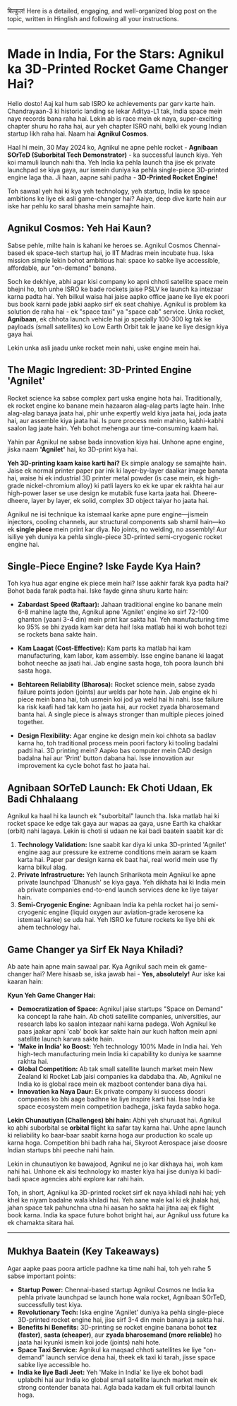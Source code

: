 बिल्कुल! Here is a detailed, engaging, and well-organized blog post on the topic, written in Hinglish and following all your instructions.

***

# Made in India, For the Stars: Agnikul ka 3D-Printed Rocket Game Changer Hai?

Hello dosto! Aaj kal hum sab ISRO ke achievements par garv karte hain. Chandrayaan-3 ki historic landing se lekar Aditya-L1 tak, India space mein naye records bana raha hai. Lekin ab is race mein ek naya, super-exciting chapter shuru ho raha hai, aur yeh chapter ISRO nahi, balki ek young Indian startup likh raha hai. Naam hai **Agnikul Cosmos**.

Haal hi mein, 30 May 2024 ko, Agnikul ne apne pehle rocket - **Agnibaan SOrTeD (Suborbital Tech Demonstrator)** - ka successful launch kiya. Yeh koi mamuli launch nahi tha. Yeh India ka pehla launch tha jise ek private launchpad se kiya gaya, aur ismein duniya ka pehla single-piece 3D-printed engine laga tha. Ji haan, aapne sahi padha - **3D-Printed Rocket Engine!**

Toh sawaal yeh hai ki kya yeh technology, yeh startup, India ke space ambitions ke liye ek asli game-changer hai? Aaiye, deep dive karte hain aur iske har pehlu ko saral bhasha mein samajhte hain.

## Agnikul Cosmos: Yeh Hai Kaun?

Sabse pehle, milte hain is kahani ke heroes se. Agnikul Cosmos Chennai-based ek space-tech startup hai, jo IIT Madras mein incubate hua. Iska mission simple lekin bohot ambitious hai: space ko sabke liye accessible, affordable, aur "on-demand" banana.

Soch ke dekhiye, abhi agar kisi company ko apni chhoti satellite space mein bhejni ho, toh unhe ISRO ke bade rockets jaise PSLV ke launch ka intezaar karna padta hai. Yeh bilkul waisa hai jaise aapko office jaane ke liye ek poori bus book karni pade jabki aapko sirf ek seat chahiye. Agnikul is problem ka solution de raha hai - ek "space taxi" ya "space cab" service. Unka rocket, **Agnibaan**, ek chhota launch vehicle hai jo specially 100-300 kg tak ke payloads (small satellites) ko Low Earth Orbit tak le jaane ke liye design kiya gaya hai.

Lekin unka asli jaadu unke rocket mein nahi, uske engine mein hai.

## The Magic Ingredient: 3D-Printed Engine 'Agnilet'

Rocket science ka sabse complex part uska engine hota hai. Traditionally, ek rocket engine ko banane mein hazaaron alag-alag parts lagte hain. Inhe alag-alag banaya jaata hai, phir unhe expertly weld kiya jaata hai, joda jaata hai, aur assemble kiya jaata hai. Is pure process mein mahino, kabhi-kabhi saalon lag jaate hain. Yeh bohot mehenga aur time-consuming kaam hai.

Yahin par Agnikul ne sabse bada innovation kiya hai. Unhone apne engine, jiska naam **'Agnilet'** hai, ko 3D-print kiya hai.

**Yeh 3D-printing kaam kaise karti hai?**
Ek simple analogy se samajhte hain. Jaise ek normal printer paper par ink ki layer-by-layer daalkar image banata hai, waise hi ek industrial 3D printer metal powder (is case mein, ek high-grade nickel-chromium alloy) ki patli layers ko ek ke upar ek rakhta hai aur high-power laser se use design ke mutabik fuse karta jaata hai. Dheere-dheere, layer by layer, ek solid, complex 3D object taiyar ho jaata hai.

Agnikul ne isi technique ka istemaal karke apne pure engine—jismein injectors, cooling channels, aur structural components sab shamil hain—ko ek **single piece** mein print kar diya. No joints, no welding, no assembly! Aur isiliye yeh duniya ka pehla single-piece 3D-printed semi-cryogenic rocket engine hai.

## Single-Piece Engine? Iske Fayde Kya Hain?

Toh kya hua agar engine ek piece mein hai? Isse aakhir farak kya padta hai? Bohot bada farak padta hai. Iske fayde ginna shuru karte hain:

-   **Zabardast Speed (Raftaar):** Jahaan traditional engine ko banane mein 6-8 mahine lagte the, Agnikul apne 'Agnilet' engine ko sirf 72-100 ghanton (yaani 3-4 din) mein print kar sakta hai. Yeh manufacturing time ko 95% se bhi zyada kam kar deta hai! Iska matlab hai ki woh bohot tezi se rockets bana sakte hain.

-   **Kam Laagat (Cost-Effective):** Kam parts ka matlab hai kam manufacturing, kam labor, kam assembly. Isse engine banane ki laagat bohot neeche aa jaati hai. Jab engine sasta hoga, toh poora launch bhi sasta hoga.

-   **Behtareen Reliability (Bharosa):** Rocket science mein, sabse zyada failure points jodon (joints) aur welds par hote hain. Jab engine ek hi piece mein bana hai, toh usmein koi jod ya weld hai hi nahi. Isse failure ka risk kaafi had tak kam ho jaata hai, aur rocket zyada bharosemand banta hai. A single piece is always stronger than multiple pieces joined together.

-   **Design Flexibility:** Agar engine ke design mein koi chhota sa badlav karna ho, toh traditional process mein poori factory ki tooling badalni padti hai. 3D printing mein? Aapko bas computer mein CAD design badalna hai aur 'Print' button dabana hai. Isse innovation aur improvement ka cycle bohot fast ho jaata hai.

## Agnibaan SOrTeD Launch: Ek Choti Udaan, Ek Badi Chhalaang

Agnikul ka haal hi ka launch ek "suborbital" launch tha. Iska matlab hai ki rocket space ke edge tak gaya aur wapas aa gaya, usne Earth ka chakkar (orbit) nahi lagaya. Lekin is choti si udaan ne kai badi baatein saabit kar di:

1.  **Technology Validation:** Isne saabit kar diya ki unka 3D-printed 'Agnilet' engine aag aur pressure ke extreme conditions mein aaram se kaam karta hai. Paper par design karna ek baat hai, real world mein use fly karna bilkul alag.
2.  **Private Infrastructure:** Yeh launch Sriharikota mein Agnikul ke apne private launchpad 'Dhanush' se kiya gaya. Yeh dikhata hai ki India mein ab private companies end-to-end launch services dene ke liye taiyar hain.
3.  **Semi-Cryogenic Engine:** Agnibaan India ka pehla rocket hai jo semi-cryogenic engine (liquid oxygen aur aviation-grade kerosene ka istemaal karke) se uda hai. Yeh ISRO ke future rockets ke liye bhi ek ahem technology hai.

## Game Changer ya Sirf Ek Naya Khiladi?

Ab aate hain apne main sawaal par. Kya Agnikul sach mein ek game-changer hai? Mere hisaab se, iska jawab hai - **Yes, absolutely!** Aur iske kai kaaran hain:

**Kyun Yeh Game Changer Hai:**
-   **Democratization of Space:** Agnikul jaise startups "Space on Demand" ka concept la rahe hain. Ab choti satellite companies, universities, aur research labs ko saalon intezaar nahi karna padega. Woh Agnikul ke paas jaakar apni 'cab' book kar sakte hain aur kuch hafton mein apni satellite launch karwa sakte hain.
-   **'Make in India' ko Boost:** Yeh technology 100% Made in India hai. Yeh high-tech manufacturing mein India ki capability ko duniya ke saamne rakhta hai.
-   **Global Competition:** Ab tak small satellite launch market mein New Zealand ki Rocket Lab jaisi companies ka dabdaba tha. Ab, Agnikul ne India ko is global race mein ek mazboot contender bana diya hai.
-   **Innovation ka Naya Daur:** Ek private company ki success doosri companies ko bhi aage badhne ke liye inspire karti hai. Isse India ke space ecosystem mein competition badhega, jiska fayda sabko hoga.

**Lekin Chunautiyan (Challenges) bhi hain:**
Abhi yeh shuruaat hai. Agnikul ko abhi suborbital se **orbital** flight ka safar tay karna hai. Unhe apne launch ki reliability ko baar-baar saabit karna hoga aur production ko scale up karna hoga. Competition bhi badh raha hai, Skyroot Aerospace jaise doosre Indian startups bhi peeche nahi hain.

Lekin in chunautiyon ke bawajood, Agnikul ne jo kar dikhaya hai, woh kam nahi hai. Unhone ek aisi technology ko master kiya hai jise duniya ki badi-badi space agencies abhi explore kar rahi hain.

Toh, in short, Agnikul ka 3D-printed rocket sirf ek naya khiladi nahi hai; yeh khel ke niyam badalne wala khiladi hai. Yeh aane wale kal ki ek jhalak hai, jahan space tak pahunchna utna hi aasan ho sakta hai jitna aaj ek flight book karna. India ka space future bohot bright hai, aur Agnikul uss future ka ek chamakta sitara hai.

***

## Mukhya Baatein (Key Takeaways)

Agar aapke paas poora article padhne ka time nahi hai, toh yeh rahe 5 sabse important points:

-   **Startup Power:** Chennai-based startup Agnikul Cosmos ne India ka pehla private launchpad se launch hone wala rocket, Agnibaan SOrTeD, successfully test kiya.
-   **Revolutionary Tech:** Iska engine 'Agnilet' duniya ka pehla single-piece 3D-printed rocket engine hai, jise sirf 3-4 din mein banaya ja sakta hai.
-   **Benefits hi Benefits:** 3D-printing se rocket engine banana bohot **tez (faster)**, **sasta (cheaper)**, aur **zyada bharosemand (more reliable)** ho jaata hai kyunki ismein koi jode (joints) nahi hote.
-   **Space Taxi Service:** Agnikul ka maqsad chhoti satellites ke liye "on-demand" launch service dena hai, theek ek taxi ki tarah, jisse space sabke liye accessible ho.
-   **India ke liye Badi Jeet:** Yeh 'Make in India' ke liye ek bohot badi uplabdhi hai aur India ko global small satellite launch market mein ek strong contender banata hai. Agla bada kadam ek full orbital launch hoga.